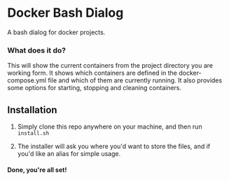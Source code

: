 # Docker Bash Dialog
A bash dialog for docker projects.

### What does it do?
This will show the current containers from the project directory you are working form. It shows which containers are defined in the docker-compose.yml file and which of them are currently running. It also provides some options for starting, stopping and cleaning containers.

## Installation
1. Simply clone this repo anywhere on your machine, and then run ```install.sh```

2. The installer will ask you where you'd want to store the files, and if you'd like an alias for simple usage.

#### Done, you're all set!

